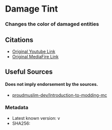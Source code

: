# Damage Tint
### Changes the color of damaged entities

## Citations 
- [Original Youtube Link](https://www.youtube.com/watch?v=ZK1C8iThJAA)
- [Original MediaFire Link](https://www.mediafire.com/file/j6tz2l5fueooj66/Damage_Tint_2.0.jar/file)

## Useful Sources
#### Does not imply endorsement by the sources.
- [proudmuslim-dev/Introduction-to-modding-mc](https://github.com/proudmuslim-dev/Introduction-to-modding-mc)

### Metadata
- Latest known version: v
- SHA256: 
